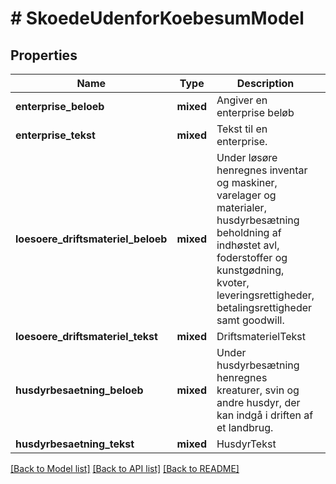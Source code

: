 # # SkoedeUdenforKoebesumModel

## Properties

Name | Type | Description | Notes
------------ | ------------- | ------------- | -------------
**enterprise_beloeb** | **mixed** | Angiver en enterprise beløb | [optional]
**enterprise_tekst** | **mixed** | Tekst til en enterprise. | [optional]
**loesoere_driftsmateriel_beloeb** | **mixed** | Under løsøre henregnes inventar og maskiner, varelager og materialer, husdyrbesætning beholdning af indhøstet avl, foderstoffer og kunstgødning, kvoter, leveringsrettigheder, betalingsrettigheder samt goodwill. | [optional]
**loesoere_driftsmateriel_tekst** | **mixed** | DriftsmaterielTekst | [optional]
**husdyrbesaetning_beloeb** | **mixed** | Under husdyrbesætning henregnes kreaturer, svin og andre husdyr, der kan indgå i driften af et landbrug. | [optional]
**husdyrbesaetning_tekst** | **mixed** | HusdyrTekst | [optional]

[[Back to Model list]](../../README.md#models) [[Back to API list]](../../README.md#endpoints) [[Back to README]](../../README.md)
